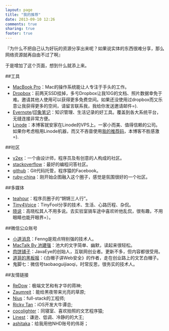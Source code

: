 ```yaml
---
layout: page
title: "我的推荐"
date: 2013-09-10 12:26
comments: true
sharing: true
footer: true
---
```


『为什么不把自己认为好玩的资源分享出来呢？如果说实体的东西很难分享，那么网络资源就再自由不过了啊』

于是增加了这个页面，想到什么就添上来。

##工具
* [MacBook Pro](http://www.apple.com/macbook-pro/)：Mac的操作系统能让人专注于手头的工作。
* [Dropbox](http://www.dropbox.com)：前两天SSD挂掉，多亏Dropbox让我10G的文档、照片数据幸免于难。邀请其他人使用可以获得更多免费空间。如果还没使用过dropbox而又乐意让我获得更多的空间，请留言联系我，我给你发送邀请邮件=).
* [Evernote](http://www.yinxiang.com/)/[印象笔记](http://www.yinxiang.com/)：知识管理、生活记录的好工具。覆盖到各大系统平台，无缝连接非常方便。
* [Linode](https://www.linode.com/)：本博客就安家在Linode的VPS上。一家小而美、值得信赖的公司。如果你考虑租用Linode机器，而又不吝啬使用[我的推荐码](https://www.linode.com/?r=06fc7f86359e92800c41177a80c5678ecfcb2568)，本博客不胜感激=).

##社区

* [v2ex](http://www.v2ex.com/)：一个由设计师，程序员及有创意的人构成的社区。
* [stackoverflow](http://stackoverflow.com)：最好的编程问答社区。
* [github](http://github.com)：Git代码托管，程序猿的Facebook。
* [ruby-china](http://ruby-china.org)：刚开始企图融入这个圈子，感觉是氛围很好的一个社区。


##多媒体

* [teahour](http://teahour.fm/)：程序员圈子的“锵锵三人行”。
* [Tiny4Voice](https://itunes.apple.com/us/podcast/tiny4voice/id400000696)：TinyFool分享的技术、生活、心路历程、杂侃。
* [晓说](https://itunes.apple.com/cn/app/geng-xin-xiao-shuo+zui-xin/id628307373)：高晓松其人不用多说。去实验室骑车途中喜欢听他乱侃，很有趣，不用眼睛也能开眼界=）。


##微信公众账号

* [小道消息](http://hutu.me/wechat)：Fenng是观点特别强的技术人。
* [MacTalk By 池建强](http://macshuo.com/?page_id=2)：池大的文字简单、幽默，读起来很轻松。
* [肉饼铺子](http://robbinfan.com/)：JavaEye的创始人，互联网创业者。更新不多，但内容都很受用。
* [道哥的黑板报](http://taosay.net)：《白帽子讲Web安全》的作者，走在创业路上的文艺白帽子。
* 鬼脚七：微信号taobaoguijiaoqi，时常反思，很务实的技术人。


##友情链接

* [ReDow](http://redow.me)：极端文艺和有才华的蒋神;
* [Zaumreit](http://zaumreit.me)：能给黑夜带来光亮的草原;
* [Nius](http://nius.me)：full-stack的工程师;
* [Ricky Tan](http://rickytan.me)：iOS开发大牛谭总;
* [cocolighter](http://cocolighter.com/)：同寝室、喜欢拍照的文艺程序猿;
* [Linest](http://linest.github.io)：谦逊、低调、冷静的的大王;
* [ashitaka](http://ashitaka.me/)：给我用他NHD账号的伟哥；


